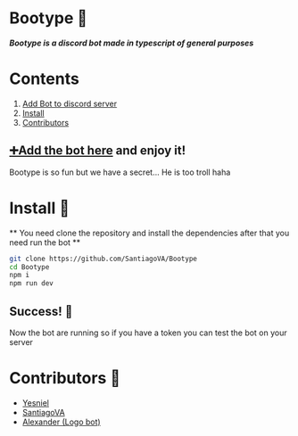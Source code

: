 # Bootype 🤖
_**Bootype is a discord bot made in typescript of general purposes**_

# Contents
1. [Add Bot to discord server](#Add-the-Bot-here)
2. [Install](#Install-)
3. [Contributors](#Contributors-)

## [➕Add the bot here](https://discord.com/api/oauth2/authorize?client_id=821521809882611764&permissions=8&scope=bot) and enjoy it!
Bootype is so fun but we have a secret... He is too troll haha

# Install 🔨
** You need clone the repository and install the dependencies after that you need run the bot **
```bash
git clone https://github.com/SantiagoVA/Bootype
cd Bootype
npm i
npm run dev
```

## Success! 🚀
Now the bot are running so if you have a token you can test the bot on your server

# Contributors 👥 
* [Yesniel](https://github.com/YesnielX)
* [SantiagoVA](https://github.com/SantiagoVA)
* [Alexander (Logo bot)](https://github.com/AlexanderG-Developers)


